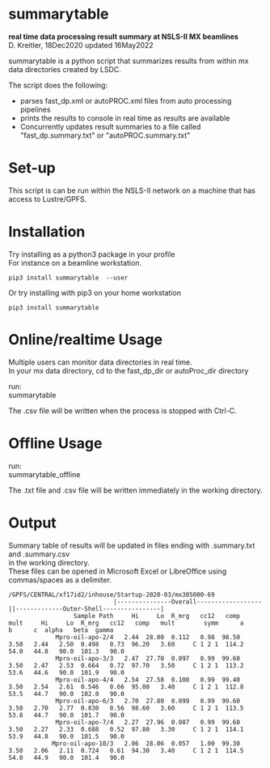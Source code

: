 # summarytable
**real time data processing result summary at NSLS-II MX beamlines**</br>
D. Kreitler, 18Dec2020
updated 16May2022

summarytable is a python script that summarizes results from within mx data directories created by LSDC.

The script does the following:
* parses fast_dp.xml or autoPROC.xml files from auto processing pipelines
* prints the results to console in real time as results are available
* Concurrently updates result summaries to a file called "fast_dp.summary.txt" or "autoPROC.summary.txt"

# Set-up
This script is can be run within the NSLS-II network on a machine that has access to Lustre/GPFS.</br>

# Installation
Try installing as a python3 package in your profile </br>
For instance on a beamline workstation. </br>
```
pip3 install summarytable  --user
```

Or try installing with pip3 on your home workstation </br>
```
pip3 install summarytable
```


# Online/realtime Usage
Multiple users can monitor data directories in real time.</br>
In your mx data directory, cd to the fast_dp_dir or autoProc_dir directory</br>

run:</br>
summarytable

The .csv file will be written when the process is stopped with Ctrl-C.</br>

# Offline Usage
run:</br>
summarytable_offline</br>

The .txt file and .csv file will be written immediately in the working directory.</br>


# Output
Summary table of results will be updated in files ending with .summary.txt and .summary.csv</br>
in the working directory.</br>
These files can be opened in Microsoft Excel or LibreOffice using commas/spaces as a delimiter.
```
/GPFS/CENTRAL/xf17id2/inhouse/Startup-2020-03/mx305000-69
                             |---------------Overall------------------||-------------Outer-Shell----------------|
                  Sample Path     Hi     Lo  R_mrg   cc12   comp   mult     Hi     Lo  R_mrg   cc12   comp   mult        symm      a      b      c  alpha   beta  gamma
             Mpro-oil-apo-2/4   2.44  28.00  0.112   0.98  98.50   3.50   2.44   2.50  0.498   0.73  96.20   3.60     C 1 2 1  114.2   54.0   44.8   90.0  101.3   90.0
             Mpro-oil-apo-3/3   2.47  27.70  0.097   0.99  99.60   3.50   2.47   2.53  0.664   0.72  97.70   3.50     C 1 2 1  113.2   53.6   44.6   90.0  101.9   90.0
             Mpro-oil-apo-4/4   2.54  27.58  0.100   0.99  99.40   3.50   2.54   2.61  0.546   0.66  95.00   3.40     C 1 2 1  112.8   53.5   44.7   90.0  102.0   90.0
             Mpro-oil-apo-6/3   2.70  27.80  0.099   0.99  99.60   3.50   2.70   2.77  0.830   0.56  98.60   3.60     C 1 2 1  113.5   53.8   44.7   90.0  101.7   90.0
             Mpro-oil-apo-7/4   2.27  27.96  0.087   0.99  99.60   3.50   2.27   2.33  0.688   0.52  97.80   3.30     C 1 2 1  114.1   53.9   44.8   90.0  101.5   90.0
            Mpro-oil-apo-10/3   2.06  28.06  0.057   1.00  99.30   3.50   2.06   2.11  0.724   0.61  94.30   3.40     C 1 2 1  114.5   54.0   44.9   90.0  101.4   90.0
```
